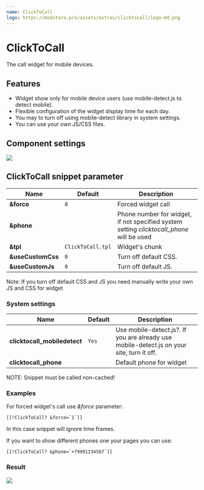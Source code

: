 ```yaml
---
name: ClickToCall
logo: https://modstore.pro/assets/extras/clicktocall/logo-md.png
---
```

# ClickToCall

The call widget for mobile devices.

## Features

- Widget show only for mobile device users (use mobile-detect.js to detect mobile).
- Flexible configuration of the widget display time for each day.
- You may to turn off using mobile-detect library in system settings.
- You can use your own JS/CSS files.

## Component settings

[![](https://file.modx.pro/files/2/9/b/29b961716d1558107c1685bbff6feedf.png)](https://file.modx.pro/files/2/9/b/29b961716d1558107c1685bbff6feedf.png)

## ClickToCall snippet parameter

| Name              | Default           | Description                                                                               |
|-------------------|-------------------|-------------------------------------------------------------------------------------------|
| **&force**        | `0`               | Forced widget call                                                                        |
| **&phone**        |                   | Phone number for widget, if not specified system setting *clicktocall_phone* will be used |
| **&tpl**          | `ClickToCall.tpl` | Widget's chunk                                                                            |
| **&useCustomCss** | `0`               | Turn off default CSS.                                                                     |
| **&useCustomJs**  | `0`               | Turn off default JS.                                                                      |

Note: If you turn off default CSS and JS you need manually write your own JS and CSS for widget

### System settings

| Name                         | Default | Description                                                                               |
|------------------------------|---------|-------------------------------------------------------------------------------------------|
| **clicktocall_mobiledetect** | `Yes`   | Use mobile-detect.js?. If you are already use mobile-detect.js on your site, turn it off. |
| **clicktocall_phone**        |         | Default phone for widget                                                                  |

NOTE: Snippet must be called non-cached!

### Examples

For forced widget's call use *&force* parameter:

```modx
[[!ClickToCall? &force=`1`]]
```

In this case snippet will ignore time frames.

If you want to show different phones one your pages you can use:

```modx
[[!ClickToCall? &phone=`+79991234567`]]
```

### Result

[![](https://file.modx.pro/files/6/c/1/6c145fac108b67a90d7e604fbe076ba8.png)](https://file.modx.pro/files/6/c/1/6c145fac108b67a90d7e604fbe076ba8.png)
